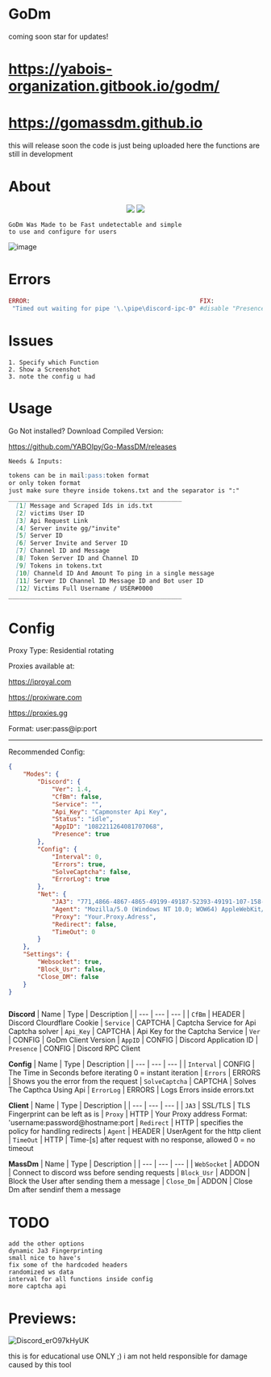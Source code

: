 # GoDm
coming soon star for updates!

# https://yabois-organization.gitbook.io/godm/


# https://gomassdm.github.io
this will release soon the code is just being uploaded here
the functions are still in development
# About
<p align="center" style="text-align: center"> 
  <img src="https://sloc.xyz/github/yaboipy/godm/">
  <img src="https://img.shields.io/github/downloads/yaboipy/godm/total?color=green&label=users">
</p>


```
GoDm Was Made to be Fast undetectable and simple
to use and configure for users
```

![image](https://user-images.githubusercontent.com/110062350/222306213-a9d43e89-1a1e-4315-ae02-5d562664d53e.png)

# Errors
```ruby
ERROR:                                               FIX:
 "Timed out waiting for pipe '\.\pipe\discord-ipc-0" #disable "Presence" in config.json

```

# Issues
```
1. Specify which Function
2. Show a Screenshot
3. note the config u had 
```

# Usage

Go Not installed? 
Download Compiled Version:

https://github.com/YABOIpy/Go-MassDM/releases
```md
Needs & Inputs:

tokens can be in mail:pass:token format
or only token format
just make sure theyre inside tokens.txt and the separator is ":"
________________________________________________
  [1] Message and Scraped Ids in ids.txt
  [2] victims User ID
  [3] Api Request Link
  [4] Server invite gg/"invite"
  [5] Server ID
  [6] Server Invite and Server ID
  [7] Channel ID and Message
  [8] Token Server ID and Channel ID
  [9] Tokens in tokens.txt
  [10] Channeld ID And Amount To ping in a single message 
  [11] Server ID Channel ID Message ID and Bot user ID
  [12] Victims Full Username / USER#0000
________________________________________________

```

# Config


Proxy Type: Residential rotating


Proxies available at:


https://iproyal.com


https://proxiware.com


https://proxies.gg

Format: user:pass@ip:port

_____________
Recommended Config:
```json
{
    "Modes": {
        "Discord": {
            "Ver": 1.4,
            "CfBm": false,
            "Service": "",
            "Api_Key": "Capmonster Api Key",
            "Status": "idle",
            "AppID": "1082211264081707068",
            "Presence": true
        },
        "Config": {
            "Interval": 0,
            "Errors": true,
            "SolveCaptcha": false,
            "ErrorLog": true
        },
        "Net": {
            "JA3": "771,4866-4867-4865-49199-49187-52393-49191-107-158-52392-49200-103-49196-49192-159-49188-49195-255,0-11-10-35-16-22-23-13-43-45-51-21,29-23-30-25-24,0-1-2",
            "Agent": "Mozilla/5.0 (Windows NT 10.0; WOW64) AppleWebKit/537.36 (KHTML, like Gecko) discord/1.0.9006 Chrome/91.0.4472.164 Electron/13.6.6 Safari/537.36",
            "Proxy": "Your.Proxy.Adress",
            "Redirect": false,
            "TimeOut": 0
        }
    },
    "Settings": {
        "Websocket": true,
        "Block_Usr": false,
        "Close_DM": false
    }
}



```

**Discord**
| Name | Type | Description | 
| ---  | ---  | ---         |
| `CfBm` | HEADER | Discord Clourdflare Cookie 
| `Service` | CAPTCHA | Captcha Service for Api Captcha solver
| `Api_Key` | CAPTCHA | Api Key for the Captcha Service
| `Ver` | CONFIG | GoDm Client Version
| `AppID` | CONFIG | Discord Application ID 
| `Presence` | CONFIG | Discord RPC Client


**Config**
| Name | Type | Description | 
| ---  | ---  | ---         |
| `Interval` | CONFIG | The Time in Seconds before iterating 0 = instant iteration
| `Errors` | ERRORS | Shows you the error from the request
| `SolveCaptcha` | CAPTCHA | Solves The Capthca Using Api
| `ErrorLog` | ERRORS | Logs Errors inside errors.txt

**Client**
| Name | Type | Description | 
| ---  | ---  | ---         |
| `JA3` | SSL/TLS | TLS Fingerprint can be left as is
| `Proxy` | HTTP | Your Proxy address Format: 'username:password@hostname:port
| `Redirect` | HTTP | specifies the policy for handling redirects
| `Agent` | HEADER | UserAgent for the http client
| `TimeOut` | HTTP | Time-[s] after request with no response, allowed 0 = no timeout

**MassDm**
| Name | Type | Description | 
| ---  | ---  | ---         |
| `WebSocket` | ADDON | Connect to discord wss before sending requests
| `Block_Usr` | ADDON | Block the User after sending them a message
| `Close_Dm` | ADDON | Close Dm after sendinf them a message
</p>

# TODO
```
add the other options
dynamic Ja3 Fingerprinting
small nice to have's
fix some of the hardcoded headers
randomized ws data
interval for all functions inside config
more captcha api

```

# Previews:

![Discord_erO97kHyUK](https://user-images.githubusercontent.com/110062350/224490994-3dee64da-ca1c-4bc8-b563-6c06b2194b40.gif)

this is for educational use ONLY ;)
i am not held responsible for damage caused by this tool
